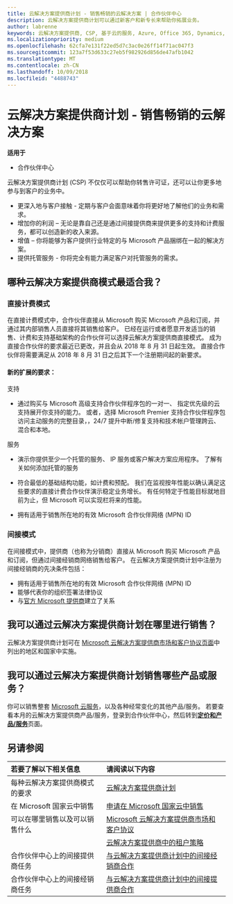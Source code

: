 ```yaml
---
title: 云解决方案提供商计划 - 销售畅销的云解决方案 | 合作伙伴中心
description: 云解决方案提供商计划可以通过新客户和新专长来帮助你拓展业务。
author: labrenne
keywords: 云解决方案提供商, CSP, 基于云的服务, Azure, Office 365, Dynamics, CSP 合作伙伴, 通过云解决方案提供商计划销售, 直接合作伙伴, 直接云解决方案提供商合作伙伴, 间接云解决方案提供商经销商, 直接云解决方案提供商, 间接云解决方案提供商, 直接模式, 间接模式, 间接经销商, 间接提供商, 提供商, 分销商, 云解决方案提供商计划
ms.localizationpriority: medium
ms.openlocfilehash: 62cfa7e131f22ed5d7c3ac0e26ff14f71ac047f3
ms.sourcegitcommit: 123a7f53d633c27eb5f982926d856de47afb1042
ms.translationtype: MT
ms.contentlocale: zh-CN
ms.lasthandoff: 10/09/2018
ms.locfileid: "4488743"
---
```

# <a name="cloud-solution-provider-program---selling-in-demand-cloud-solutions"></a>云解决方案提供商计划 - 销售畅销的云解决方案 

**适用于**

-  合作伙伴中心

云解决方案提供商计划 (CSP) 不仅仅可以帮助你转售许可证，还可以让你更多地参与到客户的业务中。
 
- 更深入地与客户接触 - 定期与客户会面意味着你将更好地了解他们的业务和需求。
- 增加你的利润 – 无论是靠自己还是通过间接提供商来提供更多的支持和计费服务，都可以创造新的收入来源。  
- 增值 – 你将能够为客户提供行业特定的与 Microsoft 产品捆绑在一起的解决方案。
- 提供托管服务 - 你将完全有能力满足客户对托管服务的需求。 

## <a name="which-csp-model-is-best-for-me"></a>哪种云解决方案提供商模式最适合我？

### <a name="direct-bill-model"></a>直接计费模式

 在直接计费模式中，合作伙伴直接从 Microsoft 购买 Microsoft 产品和订阅，并通过其内部销售人员直接将其销售给客户。 已经在运行或者愿意开发适当的销售、计费和支持基础架构的合作伙伴可以选择云解决方案提供商直接模式。 成为直接合作伙伴的要求最近已更改，并且会从 2018 年 8 月 31 日起生效。 直接合作伙伴将需要满足从 2018 年 8 月 31 日之后其下一个注册期间起的新要求。


#### <a name="new-expanded-requirements"></a>新的扩展的要求：

支持
- 通过购买与 Microsoft 高级支持合作伙伴程序包的一对一、 指定优先级的云支持展开你支持的能力。 或者，选择 Microsoft Premier 支持合作伙伴程序包访问主动服务的完整目录，，24/7 提升中断/修复支持和技术帐户管理跨云、 混合和本地。 

服务

- 演示你提供至少一个托管的服务、 IP 服务或客户解决方案应用程序。 了解有关如何添加托管的服务

- 符合最低的基础结构功能，如计费和预配。
我们在监视按年性能以确认满足这些要求的直接计费合作伙伴演示稳定业务增长。 有任何特定于性能目标就地目前为止，但 Microsoft 可以实现栏将来的性能。 

- 拥有适用于销售所在地的有效 Microsoft 合作伙伴网络 (MPN) ID


### <a name="indirect-model"></a>间接模式

在间接模式中，提供商（也称为分销商）直接从 Microsoft 购买 Microsoft 产品和订阅，但通过间接经销商网络销售给客户。 在云解决方案提供商计划中注册为间接经销商的先决条件包括：

- 拥有适用于销售所在地的有效 Microsoft 合作伙伴网络 (MPN) ID
- 能够代表你的组织签署法律协议
- 与[官方 Microsoft 提供商](https://partnercenter.microsoft.com/partner/find-a-provider)建立了关系


## <a name="where-can-i-sell-through-the-csp-program"></a>我可以通过云解决方案提供商计划在哪里进行销售？

云解决方案提供商计划可在 [Microsoft 云解决方案提供商市场和客户协议页面](agreements.md)中列出的地区和国家中实施。  

## <a name="what-can-i-sell-through-the-csp-program"></a>我可以通过云解决方案提供商计划销售哪些产品或服务？

你可以销售整套 [Microsoft 云服务](https://partner.microsoft.com/cloud-solution-provider/products-and-services)，以及各种经常变化的其他产品/服务。 若要查看本月的云解决方案提供商产品/服务，登录到合作伙伴中心，然后转到[**定价和产品/服务**](https://partnercenter.microsoft.com/pcv/sales)页面。

## <a name="see-also"></a>另请参阅 


|**若要了解以下相关信息**   |**请阅读以下内容**   |
|:---------------------------|:--------------------|
|每种云解决方案提供商模式的要求   | [云解决方案提供商计划](https://partnercenter.microsoft.com/partner/cloud-solution-provider)|
|在 Microsoft 国家云中销售   | [申请在 Microsoft 国家云中销售](csp-national-clouds-overview.md)|
|可以在哪里销售以及可以销售什么   |[Microsoft 云解决方案提供商市场和客户协议](agreements.md)|
|  | [云解决方案提供商中的租户策略](regional-authorization-overview.md)
|合作伙伴中心上的间接提供商任务  |[与云解决方案提供商计划中的间接经销商合作](indirect-provider-tasks-in-partner-center.md)|
|合作伙伴中心上的间接经销商任务   |[与云解决方案提供商计划中的间接提供商合作](indirect-reseller-tasks-in-partner-center.md)|
